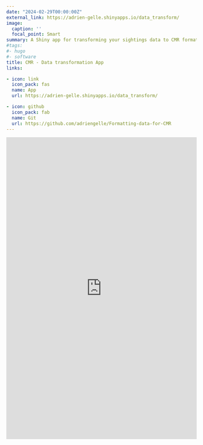 ```yaml
---
date: "2024-02-29T00:00:00Z"
external_link: https://adrien-gelle.shinyapps.io/data_transform/
image:
  caption: ''
  focal_point: Smart
summary: A Shiny app for transforming your sightings data to CMR format
#tags:
#- hugo
#- software
title: CMR - Data transformation App
links:

- icon: link
  icon_pack: fas
  name: App
  url: https://adrien-gelle.shinyapps.io/data_transform/

- icon: github
  icon_pack: fab
  name: Git
  url: https://github.com/adriengelle/Formatting-data-for-CMR
---
```

<iframe src="https://adrien-gelle.shinyapps.io/data_transform/" 
style="width:100%; height:800px; border:none;">
  </iframe>
